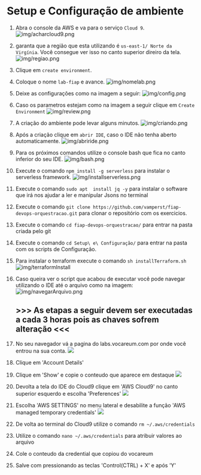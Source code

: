# Setup e Configuração de ambiente


 1. Abra o console da AWS e va para o serviço `Cloud 9`.
   ![img/acharcloud9.png](img/acharcloud9.png)
1. garanta que a região que esta utilizando é `us-east-1/ Norte da Virgínia`. Você consegue ver isso no canto superior direiro da tela.
    ![img/regiao.png](img/regiao.png)
 2. Clique em `create environment`.
 3. Coloque o nome `lab-fiap` e avance.
 ![img/nomelab.png](img/nomelab.png)
 5. Deixe as configurações como na imagem a seguir:
![img/config.png](img/config.png)
 6. Caso os parametros estejam como na imagem a seguir clique em `Create Environment`
   ![img/review.png](img/review.png)
 7. A criação do ambiente pode levar alguns minutos.
![img/criando.png](img/criando.png)
 8. Após a criação clique em `abrir IDE`, caso o IDE não tenha aberto automaticamente.
   ![img/abriride.png](img/abriride.png)
9. Para os próximos comandos utilize o console bash que fica no canto inferior do seu IDE.
   ![img/bash.png](img/bash.png)
10. Execute o comando `npm install -g serverless` para instalar o serverless framework.
    ![img/installserverless.png](img/installserverless.png)
11. Execute o comando `sudo apt  install jq -y` para instalar o software que irá nos ajudar a ler e manipular Jsons no terminal
12. Execute o comando `git clone https://github.com/vamperst/fiap-devops-orquestracao.git` para clonar o repositório com os exercicios.
13. Execute o comando `cd fiap-devops-orquestracao/` para entrar na pasta criada pelo git
14. Execute o comando `cd Setup\ e\ Configuração/` para entrar na pasta com os scripts de Configuração.
15. Para instalar o terraform execute o comando `sh installTerraform.sh`
   ![img/terraformInstall](img/terraformInstall.png)
16. Caso queira ver o script que acabou de executar você pode navegar utilizando o IDE até o arquivo como na imagem:
   ![img/navegarArquivo.png](img/navegarArquivo.png)

    ## >>> As etapas a seguir devem ser executadas a cada 3 horas pois as chaves sofrem alteração <<<
17. No seu navegador vá a pagina do labs.vocareum.com por onde você entrou na sua conta. 
   ![](img/vocareum.png)
18. Clique em 'Account Details'
19. Clique em 'Show' e copie o conteudo que aparece em destaque
   ![](img/clishow.png)
20.  Devolta a tela do IDE do Cloud9 clique em 'AWS Cloud9' no canto superior esquerdo e escolha 'Preferences'
   ![](img/preferencescloud9.png)
21. Escolha 'AWS SETTINGS' no menu lateral e desabilite a função 'AWS managed temporary credentials'
    ![](img/credentialsDisable.png)
22. De volta ao terminal do Cloud9 utilize o comando `rm ~/.aws/credentials` 
23. Utilize o comando `nano ~/.aws/credentials` para atribuir valores ao arquivo
24. Cole o conteudo da credential que copiou do vocareum
25. Salve com pressionando as teclas 'Control(CTRL) + X' e após 'Y'


    

    